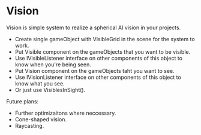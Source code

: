 Vision
======

Vision is simple system to realize a spherical AI vision in your projects.

* Create single gameObject with VisibleGrid in the scene for the system to work.
* Put Visible component on the gameObjects that you want to be visible.
* Use IVisibleListener interface on other components of this object to know when you're being seen.
* Put Vision component on the gameObjects taht you want to see.
* Use IVisionListener interface on other components of this object to know what you see.
* Or just use VisiblesInSight().

Future plans:

* Further optimizaitons where neccessary.
* Cone-shaped vision.
* Raycasting.